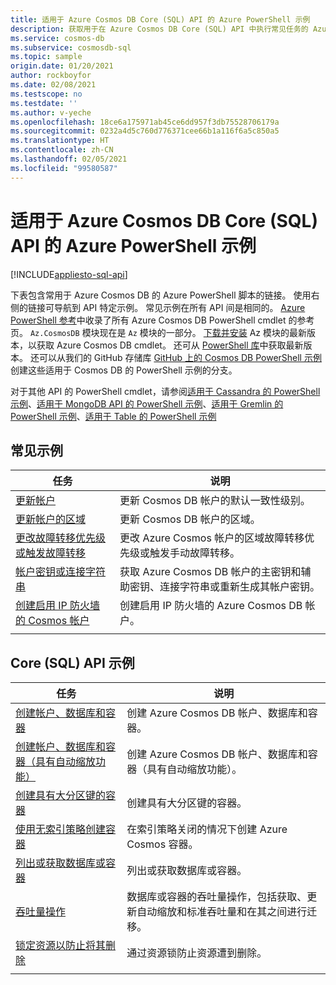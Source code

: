 ```yaml
---
title: 适用于 Azure Cosmos DB Core (SQL) API 的 Azure PowerShell 示例
description: 获取用于在 Azure Cosmos DB Core (SQL) API 中执行常见任务的 Azure PowerShell 示例
ms.service: cosmos-db
ms.subservice: cosmosdb-sql
ms.topic: sample
origin.date: 01/20/2021
author: rockboyfor
ms.date: 02/08/2021
ms.testscope: no
ms.testdate: ''
ms.author: v-yeche
ms.openlocfilehash: 18ce6a175971ab45ce6dd957f3db75528706179a
ms.sourcegitcommit: 0232a4d5c760d776371cee66b1a116f6a5c850a5
ms.translationtype: HT
ms.contentlocale: zh-CN
ms.lasthandoff: 02/05/2021
ms.locfileid: "99580587"
---
```

# <a name="azure-powershell-samples-for-azure-cosmos-db-core-sql-api"></a>适用于 Azure Cosmos DB Core (SQL) API 的 Azure PowerShell 示例
[!INCLUDE[appliesto-sql-api](includes/appliesto-sql-api.md)]

下表包含常用于 Azure Cosmos DB 的 Azure PowerShell 脚本的链接。 使用右侧的链接可导航到 API 特定示例。 常见示例在所有 API 间是相同的。 [Azure PowerShell 参考](https://docs.microsoft.com/powershell/module/az.cosmosdb)中收录了所有 Azure Cosmos DB PowerShell cmdlet 的参考页。 `Az.CosmosDB` 模块现在是 `Az` 模块的一部分。 [下载并安装](https://docs.microsoft.com/powershell/azure/install-az-ps?preserve-view=true&view=azps-5.4.0) Az 模块的最新版本，以获取 Azure Cosmos DB cmdlet。 还可从 [PowerShell 库](https://www.powershellgallery.com/packages/Az/5.4.0)中获取最新版本。 还可以从我们的 GitHub 存储库 [GitHub 上的 Cosmos DB PowerShell 示例](https://github.com/Azure/azure-docs-powershell-samples/tree/master/cosmosdb)创建这些适用于 Cosmos DB 的 PowerShell 示例的分支。

对于其他 API 的 PowerShell cmdlet，请参阅[适用于 Cassandra 的 PowerShell 示例](powershell-samples-cassandra.md)、[适用于 MongoDB API 的 PowerShell 示例](powershell-samples-mongodb.md)、[适用于 Gremlin 的 PowerShell 示例](powershell-samples-gremlin.md)、[适用于 Table 的 PowerShell 示例](powershell-samples-table.md)

## <a name="common-samples"></a>常见示例

|任务 | 说明 |
|---|---|
|[更新帐户](scripts/powershell/common/account-update.md)| 更新 Cosmos DB 帐户的默认一致性级别。 |
|[更新帐户的区域](scripts/powershell/common/update-region.md)| 更新 Cosmos DB 帐户的区域。 |
|[更改故障转移优先级或触发故障转移](scripts/powershell/common/failover-priority-update.md)| 更改 Azure Cosmos 帐户的区域故障转移优先级或触发手动故障转移。 |
|[帐户密钥或连接字符串](scripts/powershell/common/keys-connection-strings.md)| 获取 Azure Cosmos DB 帐户的主密钥和辅助密钥、连接字符串或重新生成其帐户密钥。 |
|[创建启用 IP 防火墙的 Cosmos 帐户](scripts/powershell/common/firewall-create.md)| 创建启用 IP 防火墙的 Azure Cosmos DB 帐户。 |
|||

## <a name="core-sql-api-samples"></a>Core (SQL) API 示例

|任务 | 说明 |
|---|---|
|[创建帐户、数据库和容器](scripts/powershell/sql/create.md)| 创建 Azure Cosmos DB 帐户、数据库和容器。 |
|[创建帐户、数据库和容器（具有自动缩放功能）](scripts/powershell/sql/autoscale.md)| 创建 Azure Cosmos DB 帐户、数据库和容器（具有自动缩放功能）。 |
|[创建具有大分区键的容器](scripts/powershell/sql/create-large-partition-key.md)| 创建具有大分区键的容器。 |
|[使用无索引策略创建容器](scripts/powershell/sql/create-index-none.md) | 在索引策略关闭的情况下创建 Azure Cosmos 容器。|
|[列出或获取数据库或容器](scripts/powershell/sql/list-get.md)| 列出或获取数据库或容器。 |
|[吞吐量操作](scripts/powershell/sql/throughput.md)| 数据库或容器的吞吐量操作，包括获取、更新自动缩放和标准吞吐量和在其之间进行迁移。 |
|[锁定资源以防止将其删除](scripts/powershell/sql/lock.md)| 通过资源锁防止资源遭到删除。 |
|||

<!--Update_Description: update meta properties, wording update, update link-->